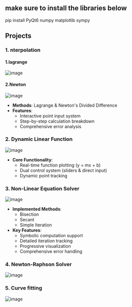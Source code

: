 ## **make sure to install the libraries below** 
pip install PyQt6 numpy matplotlib sympy




## Projects

### 1. nterpolation
#### 1.lagrange
![image](https://github.com/user-attachments/assets/915c0f6e-141b-44b5-bc8c-269b53b62340)
#### 2.Newton
![image](https://github.com/user-attachments/assets/c06fc904-2de8-40f7-9897-bb0f6aaab918)

- **Methods**: Lagrange & Newton's Divided Difference
- **Features**:
  - Interactive point input system
  - Step-by-step calculation breakdown
  - Comprehensive error analysis

### 2. Dynamic Linear Function 
![image](https://github.com/user-attachments/assets/f6b53ef0-adad-4eef-88ea-ec21649752fa)


- **Core Functionality**:
  - Real-time function plotting (y = mx + b)
  - Dual control system (sliders & direct input)
  - Dynamic point tracking

### 3. Non-Linear Equation Solver
![image](https://github.com/user-attachments/assets/ffbe552d-903b-4536-8ca0-14fd90a907a8)


- **Implemented Methods**:
  - Bisection
  - Secant
  - Simple Iteration
- **Key Features**:
  - Symbolic computation support
  - Detailed iteration tracking
  - Progressive visualization
  - Comprehensive error handling

### 4. Newton-Raphson Solver
![image](https://github.com/user-attachments/assets/61e97be3-c531-4f65-ae51-2dfb352e72f3)



### 5. Curve fitting
![image](https://github.com/user-attachments/assets/eee55cf8-4c4c-47d7-979e-c40b1c02873f)





